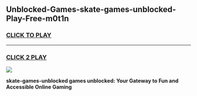 
## Unblocked-Games-skate-games-unblocked-Play-Free-m0t1n
<h3>
<a href="https://premium76.site?title=skate-games-unblocked&ref=18A1">CLICK TO PLAY</a></h3>
<hr>

<h3>
<a href="https://premium76.site?title=skate-games-unblocked&ref=18A1">CLICK 2 PLAY</a>
  
</h3>

<a href="https://premium76.site?title=skate-games-unblocked&ref=18A1"><img src="https://clearcache.store/games.png"></a>


**skate-games-unblocked games unblocked: Your Gateway to Fun and Accessible Online Gaming**
